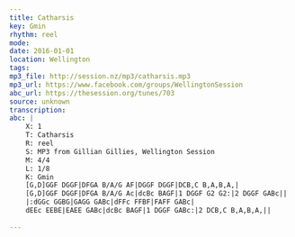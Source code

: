 ```yaml
---
title: Catharsis
key: Gmin
rhythm: reel
mode: 
date: 2016-01-01
location: Wellington
tags:
mp3_file: http://session.nz/mp3/catharsis.mp3
mp3_url: https://www.facebook.com/groups/WellingtonSession
abc_url: https://thesession.org/tunes/703
source: unknown
transcription: 
abc: |
    X: 1
    T: Catharsis
    R: reel
    S: MP3 from Gillian Gillies, Wellington Session
    M: 4/4
    L: 1/8
    K: Gmin
    [G,D]GGF DGGF|DFGA B/A/G AF|DGGF DGGF|DCB,C B,A,B,A,|
    [G,D]GGF DGGF|DFGA B/A/G Ac|dcBc BAGF|1 DGGF G2 G2:|2 DGGF GABc||
    |:dGGc GGBG|GAGG GABc|dFFc FFBF|FAFF GABc|
    dEEc EEBE|EAEE GABc|dcBc BAGF|1 DGGF GABc:|2 DCB,C B,A,B,A,||
    
---
```


